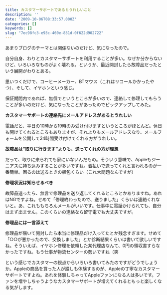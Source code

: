 ```yaml
---
title: カスタマーサポートであるとうれしいこと
description: ''
date: '2009-10-06T08:33:57.000Z'
categories: []
keywords: []
slug: "7ec98fc3-e93c-460e-831d-0f622d902722"
---
```

あまりブログのテーマとは関係ないのだけど、気になったので。

自分自身、わりとカスタマーサポートを利用することが多い。なぜか分からないけど、いろいろなものがよく壊れる。というか、最近開封したら故障品だったという展開がわりとある。

思いつくだけで、コーヒーメーカー、BTマウス（これはリコールかかったやつ）、そして、イヤホンという感じ。

保証期間内であれば、無償でというところが多いので、連絡して修理してもらうことが多いのだけど、気になったことがあったのでピックアップしてみた。

**カスタマーサポートの連絡先にメールアドレスがあるとうれしい**

電話だと、平日の10時から19時のみ受け付けますというところがほとんど。休日も開けてくれるところもありますが、それよりもメールアドレスなり、メールフォームを公開して24時間受け付けてくれる方がうれしい。

**故障品は”取りに行きます”よりも、送ってくれの方が理想**

だって、取りに来られても家にいないんだもの。そういう意味で、Appleもジーニアスに持ち込みすることが多いですね。着払いで送ってくれと言われるのが一番簡単。困るのは送るときの梱包くらい（これ大問題なんですが）

**修理状況は知らせるべき**

故障品送ったら、無言で修理品を送り返してくれるところとかありますね。あれはNGですよね。せめて「修理終わったので、送りました」くらいは連絡くれないと。あ、これももちろんメールがいいです。仕事中に電話かけられても、自分はまず出ません。このくらいの連絡なら留守電でも大丈夫ですが。

**修理品には一言添えて**

修理品が届いて開封したら本当に修理品だけ入ってたとか残念すぎます。せめて「○○が悪かったので、交換しました」とか診断結果くらいは書いて欲しいですね。そういえば、イヤホン修理を依頼した某代理店なんて、0円の領収書すらなかったですね。もう仕事が物流センターの勢いですね（笑

という感じでカスタマーの視点からいろいろ書いてみたのですがどうでしょうか。Appleの商品を買った人が誰しも体験するのが、Appleの丁寧なカスタマーサポートですよね。あれを体験しちゃってAppleファンになる人は多いです。ファンを増やしちゃうようなカスタマーサポートが増えてくれるともっと楽しくなる気がします。